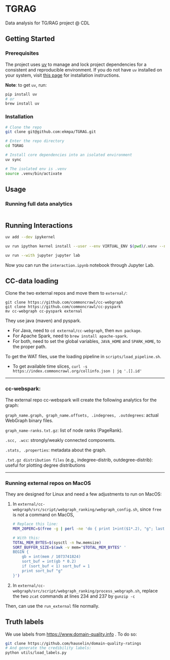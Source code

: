 # TGRAG
Data analysis for TG/RAG project @ CDL 

## Getting Started

### Prerequisites
The project uses [uv](https://docs.astral.sh/uv/) to manage and lock project dependencies for a consistent and reproducible environment. If you do not have `uv` installed on your system, visit [this page](https://docs.astral.sh/uv/getting-started/installation/) for installation instructions.

**Note**: to get `uv`, run: 

```sh
pip install uv
# or 
brew install uv
```

### Installation

```sh
# Clone the repo
git clone git@github.com:ekmpa/TGRAG.git

# Enter the repo directory
cd TGRAG

# Install core dependencies into an isolated environment
uv sync

# The isolated env is .venv
source .venv/bin/activate
```
## Usage

### Running full data analytics
```sh

```


## Running Interactions

```sh
uv add --dev ipykernel
```

```sh
uv run ipython kernel install --user --env VIRTUAL_ENV $(pwd)/.venv --name=TGRAG
```

```sh
uv run --with jupyter jupyter lab
```

Now you can run the ```interaction.ipynb``` notebook through Jupyter Lab.

## CC-data loading 

Clone the two external repos and move them to `external/`: 

```
git clone https://github.com/commoncrawl/cc-webgraph
git clone https://github.com/commoncrawl/cc-pyspark
mv cc-webgraph cc-pyspark external
```

They use java (maven) and pyspark. 
- For Java, need to `cd external/cc-webgraph`, then `mvn package`.
- For Apache Spark, need to `brew install apache-spark`.
- For both, need to set the global variables, `JAVA_HOME` and `SPARK_HOME`, to the proper path. 

To get the WAT files, use the loading pipeline in `scripts/load_pipeline.sh`. 

- To get available time slices, `curl -s https://index.commoncrawl.org/collinfo.json | jq '.[].id'`

---
### cc-webspark: 

The external repo cc-webspark will create the following analytics for the graph: 

```graph_name.graph, graph_name.offsets, .indegrees, .outdegrees```: actual WebGraph binary files.

```graph_name-ranks.txt.gz```: list of node ranks (PageRank).

```.scc, .wcc```: strongly/weakly connected components.

```.stats, .properties```: metadata about the graph.

```.txt.gz distribution files``` (e.g., indegree-distrib, outdegree-distrib): useful for plotting degree distributions

---

### Running external repos on MacOS

They are designed for Linux and need a few adjustments to run on MacOS: 

1. In `external/cc-webgraph/src/script/webgraph_ranking/webgraph_config.sh`, since `free` is not a command on MacOS, 

    ```sh 
    # Replace this line:
    MEM_20PERC=$(free -g | perl -ne 'do { print 1+int($1*.2), "g"; last } if /(\d+)/') 

    # With this: 
    TOTAL_MEM_BYTES=$(sysctl -n hw.memsize)
    SORT_BUFFER_SIZE=$(awk -v mem="$TOTAL_MEM_BYTES" '
    BEGIN {
        gb = int(mem / 1073741824)
        sort_buf = int(gb * 0.2)
        if (sort_buf < 1) sort_buf = 1
        print sort_buf "g"
    }')
    ```

2. In `external/cc-webgraph/src/script/webgraph_ranking/process_webgraph.sh`, replace the two `zcat` commands at lines 234 and 237 by `gunzip -c`

Then, can use the `run_external` file normally. 

## Truth labels

We use labels from https://www.domain-quality.info . To do so: 

```sh
git clone https://github.com/hauselin/domain-quality-ratings
# And generate the credibility labels:
python utils/load_labels.py
```

